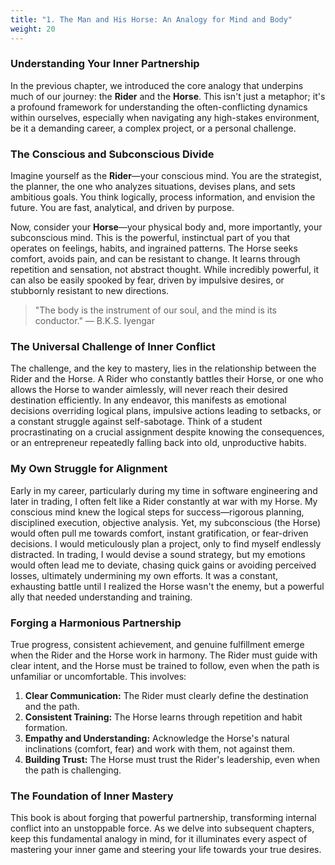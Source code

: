 ```yaml
---
title: "1. The Man and His Horse: An Analogy for Mind and Body"
weight: 20
---
```


### Understanding Your Inner Partnership

In the previous chapter, we introduced the core analogy that underpins much of our journey: the **Rider** and the **Horse**. This isn't just a metaphor; it's a profound framework for understanding the often-conflicting dynamics within ourselves, especially when navigating any high-stakes environment, be it a demanding career, a complex project, or a personal challenge.

### The Conscious and Subconscious Divide

Imagine yourself as the **Rider**—your conscious mind. You are the strategist, the planner, the one who analyzes situations, devises plans, and sets ambitious goals. You think logically, process information, and envision the future. You are fast, analytical, and driven by purpose.

Now, consider your **Horse**—your physical body and, more importantly, your subconscious mind. This is the powerful, instinctual part of you that operates on feelings, habits, and ingrained patterns. The Horse seeks comfort, avoids pain, and can be resistant to change. It learns through repetition and sensation, not abstract thought. While incredibly powerful, it can also be easily spooked by fear, driven by impulsive desires, or stubbornly resistant to new directions.

> "The body is the instrument of our soul, and the mind is its conductor."
> — B.K.S. Iyengar

### The Universal Challenge of Inner Conflict

The challenge, and the key to mastery, lies in the relationship between the Rider and the Horse. A Rider who constantly battles their Horse, or one who allows the Horse to wander aimlessly, will never reach their desired destination efficiently. In any endeavor, this manifests as emotional decisions overriding logical plans, impulsive actions leading to setbacks, or a constant struggle against self-sabotage. Think of a student procrastinating on a crucial assignment despite knowing the consequences, or an entrepreneur repeatedly falling back into old, unproductive habits.

### My Own Struggle for Alignment

Early in my career, particularly during my time in software engineering and later in trading, I often felt like a Rider constantly at war with my Horse. My conscious mind knew the logical steps for success—rigorous planning, disciplined execution, objective analysis. Yet, my subconscious (the Horse) would often pull me towards comfort, instant gratification, or fear-driven decisions. I would meticulously plan a project, only to find myself endlessly distracted. In trading, I would devise a sound strategy, but my emotions would often lead me to deviate, chasing quick gains or avoiding perceived losses, ultimately undermining my own efforts. It was a constant, exhausting battle until I realized the Horse wasn't the enemy, but a powerful ally that needed understanding and training.

### Forging a Harmonious Partnership

True progress, consistent achievement, and genuine fulfillment emerge when the Rider and the Horse work in harmony. The Rider must guide with clear intent, and the Horse must be trained to follow, even when the path is unfamiliar or uncomfortable. This involves:

1.  **Clear Communication:** The Rider must clearly define the destination and the path.
2.  **Consistent Training:** The Horse learns through repetition and habit formation.
3.  **Empathy and Understanding:** Acknowledge the Horse's natural inclinations (comfort, fear) and work with them, not against them.
4.  **Building Trust:** The Horse must trust the Rider's leadership, even when the path is challenging.

### The Foundation of Inner Mastery

This book is about forging that powerful partnership, transforming internal conflict into an unstoppable force. As we delve into subsequent chapters, keep this fundamental analogy in mind, for it illuminates every aspect of mastering your inner game and steering your life towards your true desires.